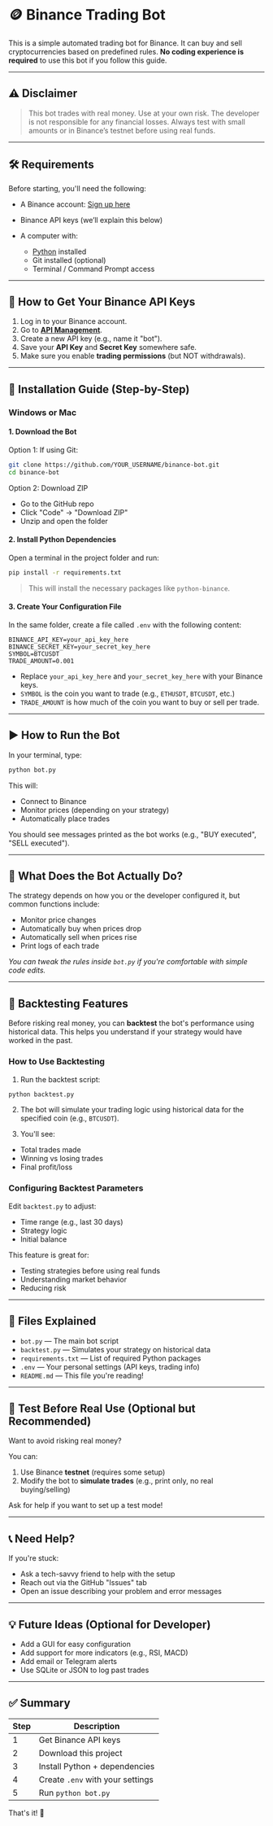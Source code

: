 # 🪙 Binance Trading Bot

This is a simple automated trading bot for Binance. It can buy and sell cryptocurrencies based on predefined rules. **No coding experience is required** to use this bot if you follow this guide.

---

## ⚠️ Disclaimer

> This bot trades with real money. Use at your own risk. The developer is not responsible for any financial losses. Always test with small amounts or in Binance’s testnet before using real funds.

---

## 🛠️ Requirements

Before starting, you'll need the following:

* A Binance account: [Sign up here](https://www.binance.com)
* Binance API keys (we’ll explain this below)
* A computer with:

  * [Python](https://www.python.org/downloads/) installed
  * Git installed (optional)
  * Terminal / Command Prompt access

---

## 🔑 How to Get Your Binance API Keys

1. Log in to your Binance account.
2. Go to **[API Management](https://www.binance.com/en/my/settings/api-management)**.
3. Create a new API key (e.g., name it "bot").
4. Save your **API Key** and **Secret Key** somewhere safe.
5. Make sure you enable **trading permissions** (but NOT withdrawals).

---

## 🔧 Installation Guide (Step-by-Step)

### Windows or Mac

#### 1. Download the Bot

Option 1: If using Git:

```bash
git clone https://github.com/YOUR_USERNAME/binance-bot.git
cd binance-bot
```

Option 2: Download ZIP

* Go to the GitHub repo
* Click "Code" → "Download ZIP"
* Unzip and open the folder

#### 2. Install Python Dependencies

Open a terminal in the project folder and run:

```bash
pip install -r requirements.txt
```

> This will install the necessary packages like `python-binance`.

#### 3. Create Your Configuration File

In the same folder, create a file called `.env` with the following content:

```
BINANCE_API_KEY=your_api_key_here
BINANCE_SECRET_KEY=your_secret_key_here
SYMBOL=BTCUSDT
TRADE_AMOUNT=0.001
```

* Replace `your_api_key_here` and `your_secret_key_here` with your Binance keys.
* `SYMBOL` is the coin you want to trade (e.g., `ETHUSDT`, `BTCUSDT`, etc.)
* `TRADE_AMOUNT` is how much of the coin you want to buy or sell per trade.

---

## ▶️ How to Run the Bot

In your terminal, type:

```bash
python bot.py
```

This will:

* Connect to Binance
* Monitor prices (depending on your strategy)
* Automatically place trades

You should see messages printed as the bot works (e.g., "BUY executed", "SELL executed").

---

## 🔄 What Does the Bot Actually Do?

The strategy depends on how you or the developer configured it, but common functions include:

* Monitor price changes
* Automatically buy when prices drop
* Automatically sell when prices rise
* Print logs of each trade

*You can tweak the rules inside `bot.py` if you're comfortable with simple code edits.*

---

## 🔢 Backtesting Features

Before risking real money, you can **backtest** the bot's performance using historical data. This helps you understand if your strategy would have worked in the past.

### How to Use Backtesting

1. Run the backtest script:

```bash
python backtest.py
```

2. The bot will simulate your trading logic using historical data for the specified coin (e.g., `BTCUSDT`).

3. You'll see:

* Total trades made
* Winning vs losing trades
* Final profit/loss

### Configuring Backtest Parameters

Edit `backtest.py` to adjust:

* Time range (e.g., last 30 days)
* Strategy logic
* Initial balance

This feature is great for:

* Testing strategies before using real funds
* Understanding market behavior
* Reducing risk

---

## 📁 Files Explained

* `bot.py` — The main bot script
* `backtest.py` — Simulates your strategy on historical data
* `requirements.txt` — List of required Python packages
* `.env` — Your personal settings (API keys, trading info)
* `README.md` — This file you're reading!

---

## 🦯 Test Before Real Use (Optional but Recommended)

Want to avoid risking real money?

You can:

1. Use Binance **testnet** (requires some setup)
2. Modify the bot to **simulate trades** (e.g., print only, no real buying/selling)

Ask for help if you want to set up a test mode!

---

## 📞 Need Help?

If you're stuck:

* Ask a tech-savvy friend to help with the setup
* Reach out via the GitHub "Issues" tab
* Open an issue describing your problem and error messages

---

## 💡 Future Ideas (Optional for Developer)

* Add a GUI for easy configuration
* Add support for more indicators (e.g., RSI, MACD)
* Add email or Telegram alerts
* Use SQLite or JSON to log past trades

---

## ✅ Summary

| Step | Description                      |
| ---- | -------------------------------- |
| 1    | Get Binance API keys             |
| 2    | Download this project            |
| 3    | Install Python + dependencies    |
| 4    | Create `.env` with your settings |
| 5    | Run `python bot.py`              |

That's it! 🚀
